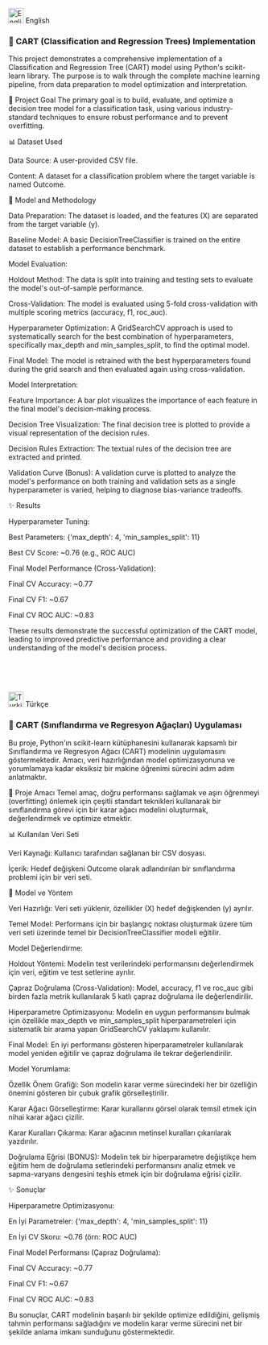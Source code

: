 <img src="https://flagcdn.com/w40/us.png" alt="English" width="30"/> English
<br>

<h3>💎 CART (Classification and Regression Trees) Implementation</h3>
This project demonstrates a comprehensive implementation of a Classification and Regression Tree (CART) model using Python's scikit-learn library. The purpose is to walk through the complete machine learning pipeline, from data preparation to model optimization and interpretation.

🚀 Project Goal
The primary goal is to build, evaluate, and optimize a decision tree model for a classification task, using various industry-standard techniques to ensure robust performance and to prevent overfitting.

📊 Dataset Used

Data Source: A user-provided CSV file.

Content: A dataset for a classification problem where the target variable is named Outcome.

🧠 Model and Methodology

Data Preparation: The dataset is loaded, and the features (X) are separated from the target variable (y).

Baseline Model: A basic DecisionTreeClassifier is trained on the entire dataset to establish a performance benchmark.

Model Evaluation:

Holdout Method: The data is split into training and testing sets to evaluate the model's out-of-sample performance.

Cross-Validation: The model is evaluated using 5-fold cross-validation with multiple scoring metrics (accuracy, f1, roc_auc).

Hyperparameter Optimization: A GridSearchCV approach is used to systematically search for the best combination of hyperparameters, specifically max_depth and min_samples_split, to find the optimal model.

Final Model: The model is retrained with the best hyperparameters found during the grid search and then evaluated again using cross-validation.

Model Interpretation:

Feature Importance: A bar plot visualizes the importance of each feature in the final model's decision-making process.

Decision Tree Visualization: The final decision tree is plotted to provide a visual representation of the decision rules.

Decision Rules Extraction: The textual rules of the decision tree are extracted and printed.

Validation Curve (Bonus): A validation curve is plotted to analyze the model's performance on both training and validation sets as a single hyperparameter is varied, helping to diagnose bias-variance tradeoffs.

✨ Results

Hyperparameter Tuning:

Best Parameters: {'max_depth': 4, 'min_samples_split': 11}

Best CV Score: ~0.76 (e.g., ROC AUC)

Final Model Performance (Cross-Validation):

Final CV Accuracy: ~0.77

Final CV F1: ~0.67

Final CV ROC AUC: ~0.83

These results demonstrate the successful optimization of the CART model, leading to improved predictive performance and providing a clear understanding of the model's decision process.

<br><br><br>

<img src="https://flagcdn.com/w40/tr.png" alt="Turkish" width="30"/> Türkçe
<br>

<h3>💎 CART (Sınıflandırma ve Regresyon Ağaçları) Uygulaması</h3>
Bu proje, Python'ın scikit-learn kütüphanesini kullanarak kapsamlı bir Sınıflandırma ve Regresyon Ağacı (CART) modelinin uygulamasını göstermektedir. Amacı, veri hazırlığından model optimizasyonuna ve yorumlamaya kadar eksiksiz bir makine öğrenimi sürecini adım adım anlatmaktır.

🚀 Proje Amacı
Temel amaç, doğru performansı sağlamak ve aşırı öğrenmeyi (overfitting) önlemek için çeşitli standart teknikleri kullanarak bir sınıflandırma görevi için bir karar ağacı modelini oluşturmak, değerlendirmek ve optimize etmektir.

📊 Kullanılan Veri Seti

Veri Kaynağı: Kullanıcı tarafından sağlanan bir CSV dosyası.

İçerik: Hedef değişkeni Outcome olarak adlandırılan bir sınıflandırma problemi için bir veri seti.

🧠 Model ve Yöntem

Veri Hazırlığı: Veri seti yüklenir, özellikler (X) hedef değişkenden (y) ayrılır.

Temel Model: Performans için bir başlangıç noktası oluşturmak üzere tüm veri seti üzerinde temel bir DecisionTreeClassifier modeli eğitilir.

Model Değerlendirme:

Holdout Yöntemi: Modelin test verilerindeki performansını değerlendirmek için veri, eğitim ve test setlerine ayrılır.

Çapraz Doğrulama (Cross-Validation): Model, accuracy, f1 ve roc_auc gibi birden fazla metrik kullanılarak 5 katlı çapraz doğrulama ile değerlendirilir.

Hiperparametre Optimizasyonu: Modelin en uygun performansını bulmak için özellikle max_depth ve min_samples_split hiperparametreleri için sistematik bir arama yapan GridSearchCV yaklaşımı kullanılır.

Final Model: En iyi performansı gösteren hiperparametreler kullanılarak model yeniden eğitilir ve çapraz doğrulama ile tekrar değerlendirilir.

Model Yorumlama:

Özellik Önem Grafiği: Son modelin karar verme sürecindeki her bir özelliğin önemini gösteren bir çubuk grafik görselleştirilir.

Karar Ağacı Görselleştirme: Karar kurallarını görsel olarak temsil etmek için nihai karar ağacı çizilir.

Karar Kuralları Çıkarma: Karar ağacının metinsel kuralları çıkarılarak yazdırılır.

Doğrulama Eğrisi (BONUS): Modelin tek bir hiperparametre değiştikçe hem eğitim hem de doğrulama setlerindeki performansını analiz etmek ve sapma-varyans dengesini teşhis etmek için bir doğrulama eğrisi çizilir.

✨ Sonuçlar

Hiperparametre Optimizasyonu:

En İyi Parametreler: {'max_depth': 4, 'min_samples_split': 11}

En İyi CV Skoru: ~0.76 (örn: ROC AUC)

Final Model Performansı (Çapraz Doğrulama):

Final CV Accuracy: ~0.77

Final CV F1: ~0.67

Final CV ROC AUC: ~0.83

Bu sonuçlar, CART modelinin başarılı bir şekilde optimize edildiğini, gelişmiş tahmin performansı sağladığını ve modelin karar verme sürecini net bir şekilde anlama imkanı sunduğunu göstermektedir.
